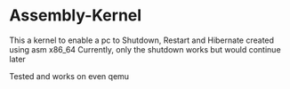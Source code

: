 # Assembly-Kernel
This a kernel to enable a pc to Shutdown, Restart and Hibernate created using asm x86_64
Currently, only the shutdown works but would continue later

Tested and works on even qemu
